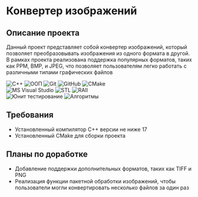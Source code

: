 # Конвертер изображений

## Описание проекта
Данный проект представляет собой конвертер изображений, который позволяет преобразовывать изображения из одного формата в другой. В рамках проекта реализована поддержка популярных форматов, таких как PPM, BMP, и JPEG, что позволяет пользователям легко работать с различными типами графических файлов

![C++](https://img.shields.io/badge/C++-blue?logo=c%2B%2B&style=flat-square)
![ООП](https://img.shields.io/badge/ООП-red?style=flat-square)
![Git](https://img.shields.io/badge/Git-orange?logo=git&style=flat-square)
![GitHub](https://img.shields.io/badge/GitHub-black?logo=github&style=flat-square)
![CMake](https://img.shields.io/badge/CMake-brightgreen?logo=cmake&style=flat-square)
<br>
![MS Visual Studio](https://img.shields.io/badge/MS%20Visual%20Studio-lightblue?style=flat-square)
![STL](https://img.shields.io/badge/STL-lightgreen?style=flat-square)
![RAII](https://img.shields.io/badge/RAII-green?style=flat-square)
<br>
![Юнит тестирование](https://img.shields.io/badge/Юнит%20тестирование-yellowgreen?style=flat-square)
![Алгоритмы](https://img.shields.io/badge/Алгоритмы-orange?style=flat-square)

## Требования
- Установленный компилятор C++ версии не ниже 17
- Установленный CMake для сборки проекта

## Планы по доработке
- Добавление поддержки дополнительных форматов, таких как TIFF и PNG
- Реализация функции пакетной обработки изображений, чтобы пользователи могли конвертировать несколько файлов за один раз